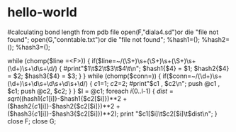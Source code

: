 # hello-world
#calculating bond length from pdb file
open(F,"diala4.sd")or die "file not found";
open(G,"conntable.txt")or die "file not found";
%hash1=();
%hash2=();
%hash3=();

while (chomp($line =<F>))
{
if($line=~/(\S+)\s+(\S+)\s+(\S+)\s+(\d+)\s+\d\s+\d/)
{
#print"$1\t$2\t$3\t$4\t\n"; 
$hash1{$4} = $1;
$hash2{$4} = $2;
$hash3{$4} = $3;
}
}
while (chomp($conn=<G>))
{
if($conn=~/(\d+)\s+(\d+)\s+\d\s+\d\s+\d\s+\d/)
{
$c1=$1; $c2=$2;
#print"$c1 , $c2\n";
push @c1 , $c1;
push @c2, $c2;
}
}
$l = @c1;
foreach $i(0..$l-1)
{
 $dist=sqrt(($hash1{$c1[$i]}-$hash1{$c2[$i]})**2 +($hash2{$c1[$i]}-$hash2{$c2[$i]})**2 +($hash3{$c1[$i]}-$hash3{$c2[$i]})**2);
 print "$c1[$i]\t$c2[$i]\t$dist\n";
}
close F;
close G;




